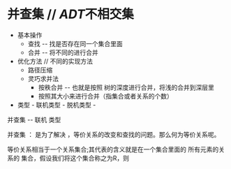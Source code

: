 # 并查集 // $ADT$不相交集





-   基本操作
    -   查找 -- 找是否存在同一个集合里面
    -   合并 -- 将不同的进行合并
-   优化方法 // 不同的实现方法
    -    路径压缩
    -    灵巧求并法
         -    按秩合并 -- 也就是按照 树的深度进行合并，将浅的合并到深层里
         -    按照其大小来进行合并（指集合或者关系的个数）
-    类型
    -   联机类型
    -   脱机类型
    -   




并查集 -- 联机 类型









并查集 ： 是为了解决 ，等价关系的改变和查找的问题。那么何为等价关系呢。

等价关系相当于一个关系集合;其代表的含义就是在一个集合里面的 所有元素的关系的 集合，假设我们将这个集合称之为R，则



 

